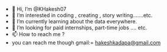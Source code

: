 - 👋 Hi, I’m @KHakesh07
- 👀 I’m interested in coding , creating , story writing.......etc.
- 🌱 I’m currently learning about the data everywhere.
- 💞️ I’m looking for paid internships, part-time jobs .... etc.
- 📫 How to reach me ?
- you can reach me though gmail:= hakeshkadapa@gmail.com

<!---
KHakesh07/KHakesh07 is a ✨ special ✨ repository because its `README.md` (this file) appears on your GitHub profile.
You can click the Preview link to take a look at your changes.
--->
